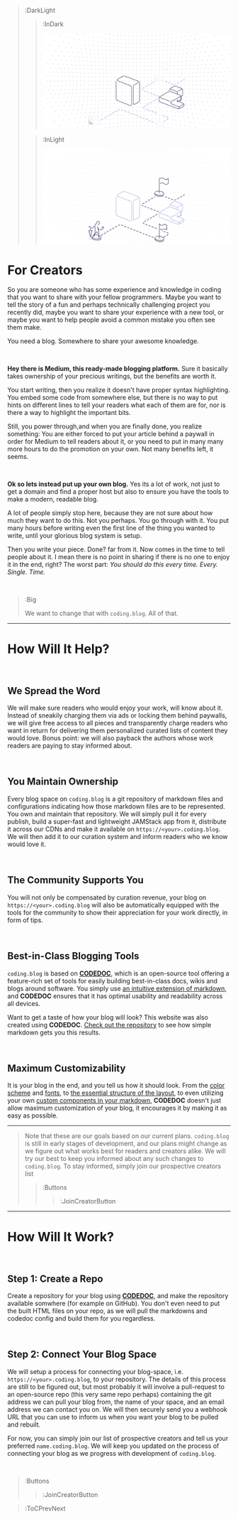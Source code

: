 > :DarkLight
> > :InDark
> >
> > ![Banner](/img/figure4-dark.svg)
>
> > :InLight
> >
> > ![Banner](/img/figure4.svg)

# For Creators

So you are someone who has some experience and knowledge in coding that you want to share with
your fellow programmers. Maybe you want to tell the story of a fun and perhaps technically
challenging project you recently did, maybe you want to share your experience with a new tool,
or maybe you want to help people avoid a common mistake you often see them make.

You need a blog. Somewhere to share your awesome knowledge.

<br>

**Hey there is Medium, this ready-made blogging platform.** Sure it basically
takes ownership of your precious writings, but the benefits are worth it.

You start writing, then you realize it doesn't have proper syntax highlighting. 
You embed some code from somewhere else, but there is no way to put hints on different 
lines to tell your readers what each of them are for, nor is there a way to highlight the 
important bits. 

Still, you power through,and when you are finally done, you realize something: 
You are either forced to put your article behind a paywall in order for Medium to tell readers 
about it, or you need to put in many many more hours to do the promotion on your own.
Not many benefits left, it seems.

<br>

**Ok so lets instead put up your own blog.** Yes its a lot of work, not just
to get a domain and find a proper host but also to ensure you have the tools to make a modern,
readable blog.

A lot of people simply stop here, because they are not sure about how much they want to
do this. Not you perhaps. You go through with it. You put many hours before writing even the
first line of the thing you wanted to write, until your glorious blog system is setup.

Then you write your piece. Done? far from it. Now comes in the time to tell people about
it. I mean there is no point in sharing if there is no one to enjoy it in the end, right?
The worst part: _You should do this every time. Every. Single. Time._

<br>

> :Big
>
> We want to change that with `coding.blog`. All of that.

---

# How Will It Help?

<br>

## We Spread the Word

We will make sure readers who would enjoy your work, will know about it. Instead of sneakily
charging them via ads or locking them behind paywalls, we will give free access to all pieces
and transparently charge readers who want in return for delivering them personalized curated lists 
of content they would love. Bonus point: we will also payback the authors whose work readers
are paying to stay informed about.

<br>

## You Maintain Ownership

Every blog space on `coding.blog` is a git repository of markdown files and configurations
indicating how those markdown files are to be represented. You own and maintain that repository.
We will simply pull it for every publish, build a super-fast and lightweight JAMStack app from
it, distribute it across our CDNs and make it available on `https://<your>.coding.blog`. We will
then add it to our curation system and inform readers who we know would love it.

<br>

## The Community Supports You

You will not only be compensated by curation revenue, 
your blog on `https://<your>.coding.blog` will also be automatically equipped with the 
tools for the community to show their appreciation for your work directly, 
in form of tips.

<br>

## Best-in-Class Blogging Tools

`coding.blog` is based on [**CODEDOC**](https://codedoc.cc), which is an open-source tool offering
a feature-rich set of tools for easily building best-in-class docs, wikis and blogs around software.
You simply use [an intuitive extension of markdown](https://codedoc.cc/docs/markdown/overview),
and **CODEDOC** ensures that it has optimal usability and readability across all devices.

Want to get a taste of how your blog will look? This website was also created using **CODEDOC**.
[Check out the repository](https://github.com/CONNECT-platform/coding-blog) to see how simple
markdown gets you this results.

<br>

## Maximum Customizability

It is your blog in the end, and you tell us how it should look. From the [color scheme](https://codedoc.cc/docs/theme) 
and [fonts](https://codedoc.cc/docs/config/page#fonts),
to [the essential structure of the layout](https://codedoc.cc/docs/customization/overview), to even utilizing
your own [custom components in your markdown](https://codedoc.cc/docs/markdown/custom-components),
**CODEDOC** doesn't just allow maximum customization of your blog, it encourages it by making it as easy
as possible.

---

> Note that these are our goals based on our current plans. `coding.blog` is still in early stages
> of development, and our plans might change as we figure out what works best for readers and creators
> alike. We will try our best to keep you informed about any such changes to `coding.blog`. To stay informed,
> simply join our prospective creators list
>
> > :Buttons
> > > :JoinCreatorButton

---

# How Will It Work?

<br>

## Step 1: Create a Repo

Create a repository for your blog using [**CODEDOC**](https://codedoc.cc), and make the repository available somwhere
(for example on GitHub). You don't even need to put the built HTML files on your repo, as we will pull
the markdowns and codedoc config and build them for you regardless.

<br>

## Step 2: Connect Your Blog Space

We will setup a process for connecting your blog-space, i.e. `https://<your>.coding.blog`, to your repository.
The details of this process are still to be figured out, but most probably it will involve a pull-request
to an open-source repo (this very same repo perhaps) containing the git address we can pull your blog from,
the name of your space, and an email address we can contact you on. We will then securely send you a webhook
URL that you can use to inform us when you want your blog to be pulled and rebuilt.

For now, you can simply join our list of prospective creators and tell us your preferred `name.coding.blog`.
We will keep you updated on the process of connecting your blog as we progress with development of `coding.blog`.

<br>

> :Buttons
> > :JoinCreatorButton

> :ToCPrevNext